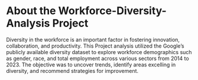 # About the  Workforce-Diversity-Analysis Project

Diversity in the workforce is an important factor in fostering innovation, collaboration, and productivity.
This Project analysis utilized the Google’s publicly available diversity dataset to explore workforce demographics
such as gender, race, and total employment across various sectors from 2014 to 2023.
The objective was to uncover trends, identify areas excelling in diversity, and recommend strategies for improvement.
